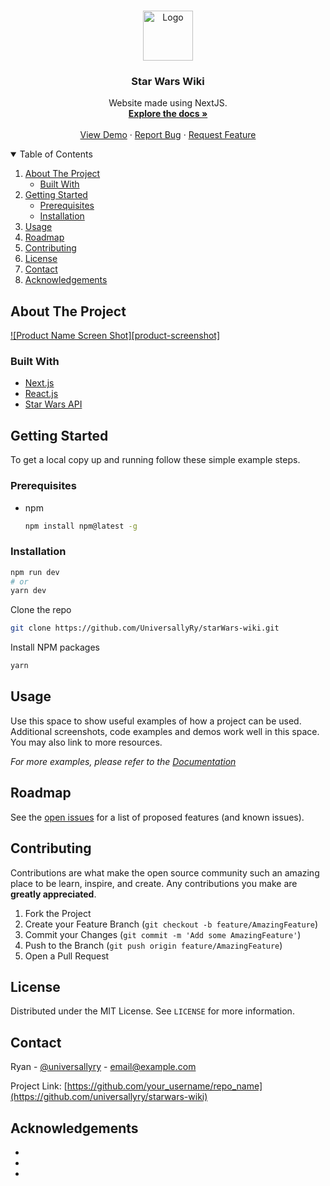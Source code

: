 <!-- PROJECT LOGO -->
<br />
<p align="center">
  <a href="https://github.com/othneildrew/Best-README-Template">
    <img src="images/logo.png" alt="Logo" width="80" height="80">
  </a>

  <h3 align="center">Star Wars Wiki</h3>

  <p align="center">
    Website made using NextJS.
    <br />
    <a href="https://github.com/universallyry/starwars-wiki"><strong>Explore the docs »</strong></a>
    <br />
    <br />
    <a href="https://github.com/universallyry/starwars-wiki">View Demo</a>
    ·
    <a href="https://github.com/universallyry/starwars-wiki/issues">Report Bug</a>
    ·
    <a href="https://github.com/universallyry/starwars-wiki/issues">Request Feature</a>
  </p>
</p>

<!-- TABLE OF CONTENTS -->
<details open="open">
  <summary>Table of Contents</summary>
  <ol>
    <li>
      <a href="#about-the-project">About The Project</a>
      <ul>
        <li><a href="#built-with">Built With</a></li>
      </ul>
    </li>
    <li>
      <a href="#getting-started">Getting Started</a>
      <ul>
        <li><a href="#prerequisites">Prerequisites</a></li>
        <li><a href="#installation">Installation</a></li>
      </ul>
    </li>
    <li><a href="#usage">Usage</a></li>
    <li><a href="#roadmap">Roadmap</a></li>
    <li><a href="#contributing">Contributing</a></li>
    <li><a href="#license">License</a></li>
    <li><a href="#contact">Contact</a></li>
    <li><a href="#acknowledgements">Acknowledgements</a></li>
  </ol>
</details>

<!-- ABOUT THE PROJECT -->

## About The Project

[![Product Name Screen Shot][product-screenshot]](https://example.com)

### Built With

- [Next.js](https://nextjs.org/)
- [React.js](https://reactjs.org/)
- [Star Wars API](https://github.com/amitmtrn/swapi-ts)

<!-- GETTING STARTED -->

## Getting Started

To get a local copy up and running follow these simple example steps.

### Prerequisites

- npm
  ```sh
  npm install npm@latest -g
  ```

### Installation

```bash
npm run dev
# or
yarn dev
```

Clone the repo

```sh
git clone https://github.com/UniversallyRy/starWars-wiki.git
```

Install NPM packages

```sh
yarn
```

<!-- USAGE EXAMPLES -->

## Usage

Use this space to show useful examples of how a project can be used. Additional screenshots, code examples and demos work well in this space. You may also link to more resources.

_For more examples, please refer to the [Documentation](https://example.com)_

<!-- ROADMAP -->

## Roadmap

See the [open issues](https://github.com/universallyry/starwars-wiki/issues) for a list of proposed features (and known issues).

<!-- CONTRIBUTING -->

## Contributing

Contributions are what make the open source community such an amazing place to be learn, inspire, and create. Any contributions you make are **greatly appreciated**.

1. Fork the Project
2. Create your Feature Branch (`git checkout -b feature/AmazingFeature`)
3. Commit your Changes (`git commit -m 'Add some AmazingFeature'`)
4. Push to the Branch (`git push origin feature/AmazingFeature`)
5. Open a Pull Request

<!-- LICENSE -->

## License

Distributed under the MIT License. See `LICENSE` for more information.

<!-- CONTACT -->

## Contact

Ryan - [@universallyry](https://twitter.com/universallyry) - email@example.com

Project Link: [https://github.com/your_username/repo_name](https://github.com/universallyry/starwars-wiki)

<!-- ACKNOWLEDGEMENTS -->

## Acknowledgements

- []()
- []()
- []()

